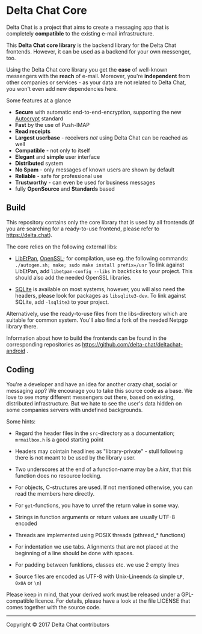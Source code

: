 Delta Chat Core
================================================================================

Delta Chat is a project that aims to create a messaging app that is
completely **compatible** to the existing e-mail infrastructure.

This **Delta Chat core library** is the backend library for the Delta Chat 
frontends. However, it can be used as a backend for your own messenger, too. 

Using the Delta Chat core library you get the **ease** of well-known messengers
with the **reach** of e-mail. Moreover, you're **independent** from other companies or
services - as your data are not related to Delta Chat, you won't even add new
dependencies here.

Some features at a glance

- **Secure** with automatic end-to-end-encryption, supporting the new
  [Autocrypt](https://autocrypt.readthedocs.io/en/latest/) standard
- **Fast** by the use of Push-IMAP
- **Read receipts**
- **Largest userbase** - receivers _not_ using Delta Chat can be reached as well
- **Compatible** - not only to itself
- **Elegant** and **simple** user interface
- **Distributed** system
- **No Spam** - only messages of known users are shown by default
- **Reliable** - safe for professional use
- **Trustworthy** - can even be used for business messages
- fully **OpenSource** and **Standards** based


Build
--------------------------------------------------------------------------------

This repository contains only the core library that is used by all frontends
(if you are searching for a ready-to-use frontend, please refer to <https://delta.chat>).

The core relies on the following external libs:

- [LibEtPan](https://github.com/dinhviethoa/libetpan), [OpenSSL](https://www.openssl.org/); for
  compilation, use eg. the following commands: `./autogen.sh; make;
  sudo make install prefix=/usr`
  To link against LibEtPan, add `libetpan-config --libs` in backticks to your
  project. This should also add the needed OpenSSL libraries.

- [SQLite](http://sqlite.org/) is available on most systems, however, you
  will also need the headers, please look for packages as `libsqlite3-dev`.
  To link against SQLite, add `-lsqlite3` to your project.

Alternatively, use the ready-to-use files from the libs-directory which are
suitable for common system.  You'll also find a fork of the needed Netpgp
library there.

Information about how to build the frontends can be found in the corresponding
repositories as https://github.com/delta-chat/deltachat-android .


Coding
--------------------------------------------------------------------------------

You're a developer and have an idea for another crazy chat, social or messaging
app?  We encourage you to take this source code as a base.  We love to see
_many_ different messengers out there, based on existing, distributed
infrastructure.  But we hate to see the user's data hidden on some companies
servers with undefined backgrounds.

Some hints:

- Regard the header files in the `src`-directory as a documentation;
  `mrmailbox.h` is a good starting point

- Headers may cointain headlines as "library-private" - stull following there
  is not meant to be used by the library user.

- Two underscores at the end of a function-name may be a _hint_, that this
  function does no resource locking.

- For objects, C-structures are used.  If not mentioned otherwise, you can
  read the members here directly.

- For `get`-functions, you have to unref the return value in some way.

- Strings in function arguments or return values are usually UTF-8 encoded

- Threads are implemented using POSIX threads (pthread_* functions)

- For indentation we use tabs.  Alignments that are not placed at the beginning
  of a line should be done with spaces.

- For padding between funktions, classes etc. we use 2 empty lines

- Source files are encoded as UTF-8 with Unix-Lineends (a simple `LF`, `0x0A` or
  `\n`)

Please keep in mind, that your derived work must be released under a
GPL-compatible licence.  For details, please have a look at the file LICENSE
that comes together with the source code.

---

Copyright © 2017 Delta Chat contributors
